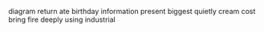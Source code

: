 diagram return ate birthday information present biggest quietly cream cost bring fire deeply using industrial